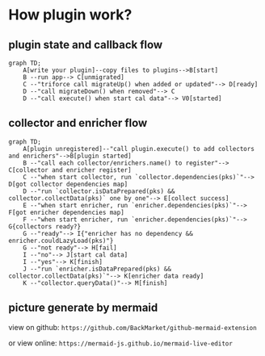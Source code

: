 # How plugin work?

## plugin state and callback flow
```mermaid
graph TD;
    A[write your plugin]--copy files to plugins-->B[start]
    B --run app--> C[unmigrated]
    C --"triforce call migrateUp() when added or updated"--> D[ready]
    D --"call migrateDown() when removed"--> C
    D --"call execute() when start cal data"--> V0[started]
```

## collector and enricher flow
```mermaid
graph TD;
    A[plugin unregistered]--"call plugin.execute() to add collectors and enrichers"-->B[plugin started]
    B --"call each collector/enrichers.name() to register"--> C[collector and enricher register]
    C --"when start collector, run `collector.dependencies(pks)`"--> D[got collector dependencies map]
    D --"run `collector.isDataPrepared(pks) && collector.collectData(pks)` one by one"--> E[collect success]
    E --"when start enricher, run `enricher.dependencies(pks)`"--> F[got enricher dependencies map]
    F --"when start enricher, run `enricher.dependencies(pks)`"--> G{collectors ready?}
    G --"ready"--> I{"enricher has no dependency && enricher.couldLazyLoad(pks)"}
    G --"not ready"--> H[fail]
    I --"no"--> J[start cal data]
    I --"yes"--> K[finish]
    J --"run `enricher.isDataPrepared(pks) && collector.collectData(pks)`"--> K[enricher data ready]
    K --"collector.queryData()"--> M[finish]
```

## picture generate by mermaid

view on github: `https://github.com/BackMarket/github-mermaid-extension`

or view online: `https://mermaid-js.github.io/mermaid-live-editor`
